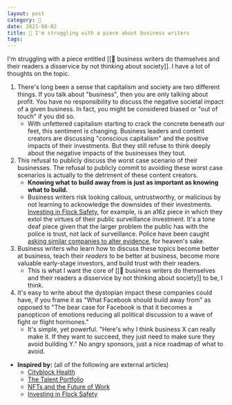 ```yaml
---
layout: post
category: 🌰
date: 2021-08-02
title: 🌰 I'm struggling with a piece about business writers
tags:
---
```

I'm struggling with a piece entitled [[🌱 business writers do themselves and their readers a disservice by not thinking about society]]. I have a lot of thoughts on the topic.
1. There's long been a sense that capitalism and society are two different things. If you talk about "business", then you are only talking about profit. You have no responsibility to discuss the negative societal impact of a given business. In fact, you might be considered biased or "out of touch" if you did so.
	- With unfettered capitalism starting to crack the concrete beneath our feet, this sentiment is changing. Business leaders and content creators are discussing "conscious capitalism" and the positive impacts of their investments. But they still refuse to think deeply about the negative impacts of the businesses they tout.
2. This refusal to publicly discuss the worst case scenario of their businesses. The refusal to publicly commit to avoiding these worst case scenarios is actually to the detriment of these content creators.
	- **Knowing what to build away from is just as important as knowing what to build.**
	- Business writers risk looking callous, untrustworthy, or malicious by not learning to acknowledge the downsides of their investments. [Investing in Flock Safety](https://a16z.com/2021/07/13/investing-in-flock-safety/), for example, is an a16z piece in which they extol the virtues of their public surveillance investment. It's a tone deaf piece given that the larger problem the public has with the police is trust, not lack of surveillance. Police have been caught [asking similar companies to alter evidence](https://www.vice.com/en/article/qj8xbq/police-are-telling-shotspotter-to-alter-evidence-from-gunshot-detecting-ai), for heaven's sake.
3. Business writers who learn how to discuss these topics become better at business, teach their _readers_ to be better at business, become more valuable early-stage investors, and build trust with their readers.
	- This is what I want the core of [[🌱 business writers do themselves and their readers a disservice by not thinking about society]] to be, I think.
4. It's easy to write about the dystopian impact these companies could have, if you frame it as "What Facebook should build away from" as opposed to "The bear case for Facebook is that it becomes a panopticon of emotions reducing all political discussion to a wave of fight or flight hormones."
	- It's simple, yet powerful. "Here's why I think business X can really make it. If they want to succeed, they just need to make sure they avoid building Y." No angry sponsors, just a nice roadmap of what to avoid.

- **Inspired by:** (all of the following are external articles)
	- [Cityblock Health](https://www.notboring.co/p/cityblock-health)
	- [The Talent Portfolio](https://www.drorpoleg.com/betting-the-firm-part-ii/)
	- [NFTs and the Future of Work](www.drorpoleg.com/nfts-and-the-future-of-work)
	- [Investing in Flock Safety](https://a16z.com/2021/07/13/investing-in-flock-safety/)